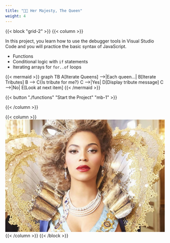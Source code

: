 ```yaml
---
title: "👸🏽 Her Majesty, The Queen"
weight: 4
---
```


{{< block "grid-2" >}}
{{< column >}}

In this project, you learn how to use the debugger tools in Visual Studio Code and you will practice the basic syntax of JavaScript.

* Functions
* Conditional logic with `if` statements
* Iterating arrays for `for..of` loops

{{< mermaid >}}
graph TB
  A[Iterate Queens] -->|Each queen...| B[Iterate Tributes]
  B --> C{Is tribute for me?}
  C -->|Yes| D[Display tribute message]
  C -->|No| E[Look at next item]
{{< /mermaid >}}

{{< button "./functions" "Start the Project" "mb-1" >}}

{{< /column >}}

{{< column >}}
![diy](./images/queen-bey.png)
{{< /column >}}
{{< /block >}}


